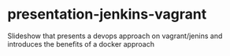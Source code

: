 # presentation-jenkins-vagrant
Slideshow that presents a devops approach on vagrant/jenins and introduces the benefits of a docker approach
